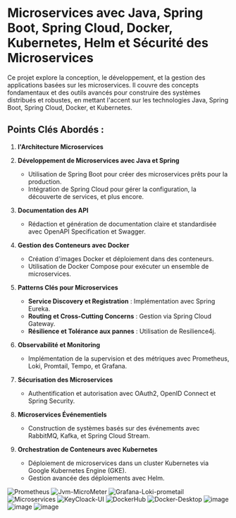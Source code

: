# Microservices avec Java, Spring Boot, Spring Cloud, Docker, Kubernetes, Helm et Sécurité des Microservices

Ce projet explore la conception, le développement, et la gestion des applications basées sur les microservices. Il couvre des concepts fondamentaux et des outils avancés pour construire des systèmes distribués et robustes, en mettant l'accent sur les technologies Java, Spring Boot, Spring Cloud, Docker, et Kubernetes.

## Points Clés Abordés :

1. **l'Architecture Microservices**

2. **Développement de Microservices avec Java et Spring**

   - Utilisation de Spring Boot pour créer des microservices prêts pour la production.
   - Intégration de Spring Cloud pour gérer la configuration, la découverte de services, et plus encore.

3. **Documentation des API**

   - Rédaction et génération de documentation claire et standardisée avec OpenAPI Specification et Swagger.

4. **Gestion des Conteneurs avec Docker**

   - Création d'images Docker et déploiement dans des conteneurs.
   - Utilisation de Docker Compose pour exécuter un ensemble de microservices.

5. **Patterns Clés pour Microservices**

   - **Service Discovery et Registration** : Implémentation avec Spring Eureka.
   - **Routing et Cross-Cutting Concerns** : Gestion via Spring Cloud Gateway.
   - **Résilience et Tolérance aux pannes** : Utilisation de Resilience4j.

6. **Observabilité et Monitoring**

   - Implémentation de la supervision et des métriques avec Prometheus, Loki, Promtail, Tempo, et Grafana.

7. **Sécurisation des Microservices**

   - Authentification et autorisation avec OAuth2, OpenID Connect et Spring Security.

8. **Microservices Événementiels**

   - Construction de systèmes basés sur des événements avec RabbitMQ, Kafka, et Spring Cloud Stream.

9. **Orchestration de Conteneurs avec Kubernetes**

    - Déploiement de microservices dans un cluster Kubernetes via Google Kubernetes Engine (GKE).
    - Gestion avancée des déploiements avec Helm.

![Prometheus](https://github.com/user-attachments/assets/cf21c79a-2cca-4b3f-a855-d74e3553f194)
![Jvm-MicroMeter](https://github.com/user-attachments/assets/a5918457-98d5-476a-8d1e-07fd7e3389af)
![Grafana-Loki-prometail](https://github.com/user-attachments/assets/3c0156ac-654d-4343-ab84-639864cdb423)
![Microservices](https://github.com/user-attachments/assets/1a15c7ce-c810-4fb6-973c-984f9d3a1182)
![KeyCloack-UI](https://github.com/user-attachments/assets/ae2fc2d7-9eb0-455d-9f0e-8925d0b2077a)
![DockerHub](https://github.com/user-attachments/assets/e7ff1be9-35c3-4daf-8dce-fc07508095aa)
![Docker-Desktop](https://github.com/user-attachments/assets/b683342c-d070-4b3a-a4e8-224b148ddddf)
![image](https://github.com/user-attachments/assets/1ca20596-bdb5-4d33-823e-4ab3166ea7d2)
![image](https://github.com/user-attachments/assets/2f6726c9-8441-4bd3-95a8-7ceabd983780)
![image](https://github.com/user-attachments/assets/da637817-b288-4793-864c-79aa143ed1d0)








